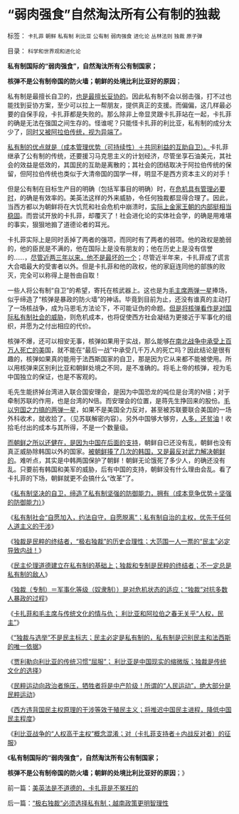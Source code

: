 # “弱肉强食”自然淘汰所有公有制的独裁

标签： `卡扎菲` `朝鲜` `私有制` `利比亚` `公有制` `弱肉强食` `进化论` `丛林法则` `独裁` `原子弹` 

目录： `科学和世界观和进化论`

**私有制国际的“弱肉强食”，自然淘汰所有公有制国家；**

**核弹不是公有制帝国的防火墙；朝鲜的处境比利比亚好的原因**；



私有制是最擅长自卫的，[也是最擅长妥协的](../../../2009/3/27/所谓“永不妥协”的美德就是极端的自私及愚蠢.md)。因此私有制不会以弱击强，打不过也能找到妥协方案，至少可以拉上一帮朋友，提供真正的支援。而偏偏，这几样最必要的自保手段，卡扎菲都是失败的。那么除非上帝显灵跟卡扎菲站在一起，卡扎菲的确是无法在强国之间生存的。怪谁呢？只能怪卡扎菲的利比亚，私有制的成分太少了，[同时又被阿拉伯传统，视为异端了](../../../2011/4/11/民主斗士是阿盟？卡塔尔？半岛？.md)。



[私有制的优点就是（成本管理优势（可持续性）＋共同利益的互助自卫）。](../../../2011/10/23/市场经济缔造世界和平，市场崩溃导致世界帝国.md)卡扎菲继承了公有制的传统，还要援习马克思主义的计划经济，尽管坐享石油美元，其社会的效益是低效的，其国民的互助是离散的；其社会的团结取决于阿拉伯传统的保留，但阿拉伯传统也类似于大清帝国的国学一样，明显不是西方资本主义的对手！

但是公有制在目标生产目的明确（包括军事目的明确）时，在[危机具有管理必要时](../../../2010/1/21/国家是危机管理的工具.md)，的确是有效率的。美英法这样的外来威胁，令任何独裁都显得合理了。因此，当西方都以为朝鲜将在大饥荒和社会危机中崩溃时，[实际上金家王朝的内部挺相当稳固](../../../2010/11/24/朝鲜玩火打击西方鸽派；中国应考虑退出朝鲜；.md)。而尝试开放的卡扎菲，却覆灭了！社会进化论的实体社会学，的确是用难堪的事实，狠狠地搧了道德论者的耳光。

卡扎菲实际上是同时丢掉了两者的强项，而同时有了两者的弱项。他的政权是脆弱的，他的臣民是不满的，他在国际上是没有朋友的；他在历史上是没有信誉的……，[尽管近两三年以来，他不是最坏的一个](../../../2010/1/30/邪恶的三个层次.md)；尽管近半年来，卡扎菲成了谎言大合唱最大的受害者以外。但是卡扎菲和他的政权，他的家庭连同他的部族的败灭，完全可以称得上是咎由自取！



一些人将公有制“自卫”的希望，寄托在核武器上。这也是为[毛主席两弹一星](../../../2011/4/6/核讹诈是没有用的.md)捧场，似乎缔造了“核弹是暴政的防火墙”的神话。毕竟到目前为止，还没有谁真的主动打了一场核战争，成为马恩毛方法论下，不可能证伪的命题。[但是将核弹看作是对国际私有制社会的威胁](../../../2009/12/21/为什么中国核声明符合中国利益.md)，则危机成本，也将促使西方社会凝结为更接近于军事化的组织，并愿为之付出相应的代价。

核弹不爆，还可以相安无事，核弹如果用于实战，那么能够[在南北战争中承受上百万人死亡的美](../../../2011/9/23/黑奴制度反思南北战争.md)国，就不能在“最后一战”中承受几千万人的死亡吗？因此结论是很有趣的，核弹如果真的能用于法西斯国家的自卫，那是因为它从来都不能被使用。所以用核弹来区别利比亚和朝鲜处境之不同，是不准确的。将毛上帝的核弹，视为毛中国独立的保证，也是不客观的。

毛先生能挤掉台湾进入联合国安理会，是因为中国恐龙的吨位是台湾的N倍；对于牵制苏联的作用，也是台湾的N倍。而安理会的位置，是蒋先生挣回来的股份。[毛以穷国之力搞的两弹一星](../../../2011/1/9/“好战而不能战”的“傻逼霸权主义”.md)，如果不是美国全力反对，甚至被苏联要联合美国的一场外科收术，就收拾了。（见苏联解密内容）。另外中国够大够穷，[人多，还贫油](../../../2011/3/23/请萨科奇自证不是极端的邪恶.md)！收拾毛付出的成本与其所得，不是一个数量级。

[而朝鲜之所以还健在，是因为中国在后面的支持](../../../2010/6/24/支持朝鲜得到了什么？失去了什么？多大的代价？.md)，朝鲜自已还没有乱，朝鲜也没有真正威胁除韩国以外的国家。[被朝鲜揍了几次的韩国，又是最反对武力解决朝鲜的](../../../2009/6/2/金将军正日不会真打架，朝鲜半岛燃不起战火.md)。难听点，其实是中韩两国保护了朝鲜！朝鲜无论饿死了多少人，的确还没有乱。只要前有韩国和美军的威胁，后有中国的支持，朝鲜没有什么理由会乱。看了卡扎菲的下场，朝鲜就更不会搞什么“改革”了。

《[私有制坚决的自卫，缔造了私有制坚强的防御能力，拥有（成本竞争优势＋坚强的防御能力）](../../../2011/10/23/市场经济缔造世界和平，市场崩溃导致世界帝国.md)》

《[私有制社会“自愿加入，约法自守，自愿脱离”；私有制自治的主权，优先于任何人道主义的干涉](../../../2011/10/23/为什么不能用人道主义理由，干涉自治主权的内政.md)》

《[独裁是民粹的终结者，“极右独裁”的历史合理性；大范围一人一票的“民主”必定导致内战！](../../../2011/10/25/独裁是民粹的终结者，为什么有“极右的独裁”.md)》

《[民主伦理道德建立在私有制的基础上；独裁和专制是民粹的终结者；不一定总是私有制的敌人](../../../2011/10/25/个人主义社会紧密互助（团结）非东方传统所能想象.md)》

《[独裁（专制）＝军事化等级（奴隶制））是对危机状态的适应；“独裁”对抗多数人暴政的过程](../../../2011/10/25/民主进程中有一个“独裁”对抗多数人暴政的过程.md)》

《[卡扎菲和毛主席与传统文化的情与仇；
利比亚和阿拉伯之春无关乎“人权，民主”](../../../2011/10/26/卡扎菲和伟大领袖们的传统文化情结.md)》

《[“独裁与选举”不是民主标志；民主必定是私有制的，私有制是识别民主和法西斯的唯一依据](../../../2011/10/26/私有制是识别民主的唯一根据.md)》

《[贾利勒向利比亚的传统习惯“屈服”；
利比亚是中国现实的缩微版；独裁是传统文化的选择](../../../2011/10/26/新利比亚不民主；独裁是传统文化的现实选择.md)》

《[民粹运动向政治者施压，牺牲者将是中产阶级！所谓的“人民运动”，绝大部分是民粹运动](../../../2011/10/27/所谓的“人民群众运动”，绝大部分是民粹运动.md)》

《[西方违背国民主权原理的干涉等效于殖民主义；将推迟中国民主进程，降低中国民主程度](../../../2011/10/27/拒绝西方的殖民主义，是中国根本性的人权.md)》

《[利比亚战争的“人权高于主权”概念混淆；对（卡扎菲支持者＋内战反对者）的征服](../../../2011/10/28/美英法是不道德的，卡扎菲是不冤枉的.md)》

《**私有制国际的“弱肉强食”，自然淘汰所有公有制国家；**

**核弹不是公有制帝国的防火墙；朝鲜的处境比利比亚好的原因**；》



前一篇：[美英法是不道德的，卡扎菲是不冤枉的](../../../2011/10/28/美英法是不道德的，卡扎菲是不冤枉的.md)

后一篇：[“极右独裁”必须选择私有制；越南政策更明智理性](../../../2011/10/28/“极右独裁”必须选择私有制；越南政策更明智理性.md)